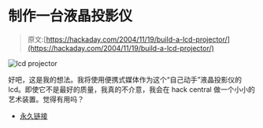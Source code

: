 # 制作一台液晶投影仪

> 原文:[https://hackaday.com/2004/11/19/build-a-lcd-projector/](https://hackaday.com/2004/11/19/build-a-lcd-projector/)

![lcd projector](../Images/838014b05c71f3406c47838764c51c59.png)

好吧，这是我的想法。我将使用便携式媒体作为这个“自己动手”液晶投影仪的 lcd。即使它不是最好的质量，我真的不介意，我会在 hack central 做一个小小的艺术装置。觉得有用吗？

*   [永久链接](http://www.audiovisualizers.com/madlab/lcd_proj.htm)